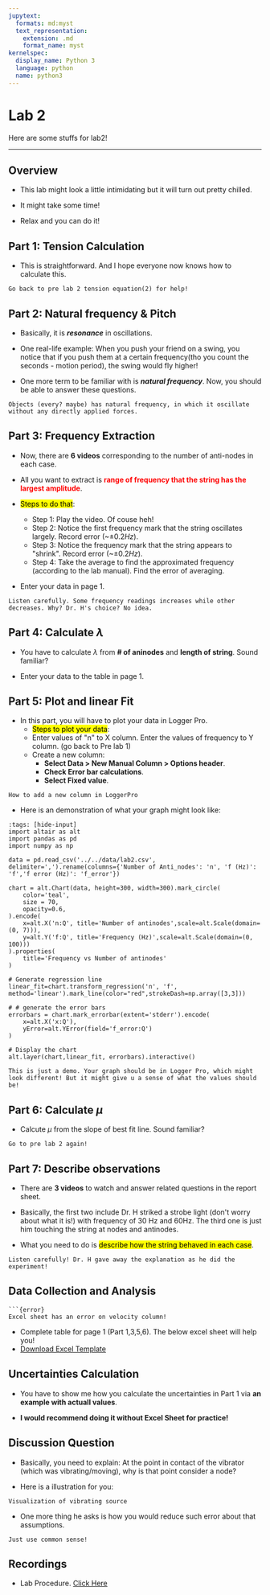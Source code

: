 ```yaml
---
jupytext:
  formats: md:myst
  text_representation:
    extension: .md
    format_name: myst
kernelspec:
  display_name: Python 3
  language: python
  name: python3
---
```


# Lab 2

Here are some stuffs for lab2!

____

## Overview

- This lab might look a little intimidating but it will turn out pretty chilled.

- It might take some time!

- Relax and you can do it!

## Part 1: Tension Calculation

- This is straightforward. And I hope everyone now knows how to calculate this.

```{tip}
Go back to pre lab 2 tension equation(2) for help!
```

## Part 2: Natural frequency & Pitch

- Basically, it is ***resonance*** in oscillations.

- One real-life example: When you push your friend on a swing, you notice that if you push them at a certain frequency(tho you count the seconds - motion period), the swing would fly higher!

- One more term to be familiar with is ***natural frequency***. Now, you should be able to answer these questions.

```{note}
Objects (every? maybe) has natural frequency, in which it oscillate without any directly applied forces.
```

## Part 3: Frequency Extraction

- Now, there are **6 videos** corresponding to the number of anti-nodes in each case.

- All you want to extract is <font color='red'><b>range of frequency that the string has the largest amplitude</b></font>.

- <mark>Steps to do that</mark>:
  - Step 1: Play the video. Of couse heh!
  - Step 2: Notice the first frequency mark that the string oscillates largely.  Record error (~$\pm{0.2} Hz$).
  - Step 3: Notice the frequency mark that the string appears to "shrink". Record error (~$\pm{0.2} Hz$).
  - Step 4: Take the average to find the approximated frequency (according to the lab manual). Find the error of averaging.

- Enter your data in page 1.

```{caution}
Listen carefully. Some frequency readings increases while other decreases. Why? Dr. H's choice? No idea.
```

## Part 4: Calculate $\lambda$

- You have to calculate $\lambda$ from **# of aninodes** and **length of string**. Sound familiar?

- Enter your data to the table in page 1.

## Part 5: Plot and linear Fit

- In this part, you will have to plot your data in Logger Pro.
  - <mark>Steps to plot your data</mark>:
  - Enter values of "n" to X column. Enter the values of frequency to Y column. (go back to Pre lab 1)
  - Create a new column:
    - **Select Data > New Manual Column > Options header**.
    - **Check Error bar calculations**.
    - **Select Fixed value**.

```{figure} ../../images/lab2/add_column.png
How to add a new column in LoggerPro
```

- Here is an demonstration of what your graph might look like:
<!-- #endregion -->

```{code-cell} ipython3
:tags: [hide-input]
import altair as alt
import pandas as pd
import numpy as np

data = pd.read_csv('../../data/lab2.csv', delimiter=',').rename(columns={'Number of Anti_nodes': 'n', 'f (Hz)': 'f','f error (Hz)': 'f_error'})

chart = alt.Chart(data, height=300, width=300).mark_circle(
    color='teal', 
    size = 70, 
    opacity=0.6,
).encode(
    x=alt.X('n:Q', title='Number of antinodes',scale=alt.Scale(domain=(0, 7))),
    y=alt.Y('f:Q', title='Frequency (Hz)',scale=alt.Scale(domain=(0, 100)))
).properties(
    title='Frequency vs Number of antinodes'
)

# Generate regression line
linear_fit=chart.transform_regression('n', 'f', method='linear').mark_line(color="red",strokeDash=np.array([3,3]))

# # generate the error bars
errorbars = chart.mark_errorbar(extent='stderr').encode(
    x=alt.X('x:Q'),
    yError=alt.YError(field='f_error:Q')
)

# Display the chart
alt.layer(chart,linear_fit, errorbars).interactive()
```

```{caution}
This is just a demo. Your graph should be in Logger Pro, which might look different! But it might give u a sense of what the values should be!
```


## Part 6: Calculate $\mu$

- Calcute $\mu$ from the slope of best fit line. Sound familiar?

```{tip}
Go to pre lab 2 again!
```

## Part 7: Describe observations

- There are **3 videos** to watch and answer related questions in the report sheet.

- Basically, the first two include Dr. H striked a strobe light (don't worry about what it is!) with frequency of 30 Hz and 60Hz. The third one is just him touching the string at nodes and antinodes.

- What you need to do is <mark>describe how the string behaved in each case</mark>.

```{tip}
Listen carefully! Dr. H gave away the explanation as he did the experiment!
```

## Data Collection and Analysis

````{margin}
```{error}
Excel sheet has an error on velocity column!
````

- Complete table for page 1 (Part 1,3,5,6). The below excel sheet will help you!
- [Download Excel Template](https://docs.google.com/spreadsheets/d/e/2PACX-1vRAQbU1WT9LTW74JDTUguWd6Vcxvokxwkpgg5uOfV9XhA0Z3NokKYqnrwWIyuTdEVlFbwMzPE9xcfkF/pub?output=xlsx)

## Uncertainties Calculation

- You have to show me how you calculate the uncertainties in Part 1 via **an example with actuall values**.

- **I would recommend doing it without Excel Sheet for practice!**

## Discussion Question

- Basically, you need to explain: At the point in contact of the vibrator (which was vibrating/moving), why is that point consider a node?

- Here is a illustration for you:

```{figure} ../../images/lab2/discussion_lab2.jpg
Visualization of vibrating source
```

- One more thing he asks is how you would reduce such error about that assumptions.

```{tip}
Just use common sense!
```

## Recordings

- Lab Procedure. [Click Here](https://ubc.zoom.us/rec/share/KxPjPEo_hgUsVKjzZz9SWcQvwHCNEHhe7MPT7S-M7yBnZ5ZsD433fsmaARgTKBS2.TUJqnxWHEjOx9LmC)
